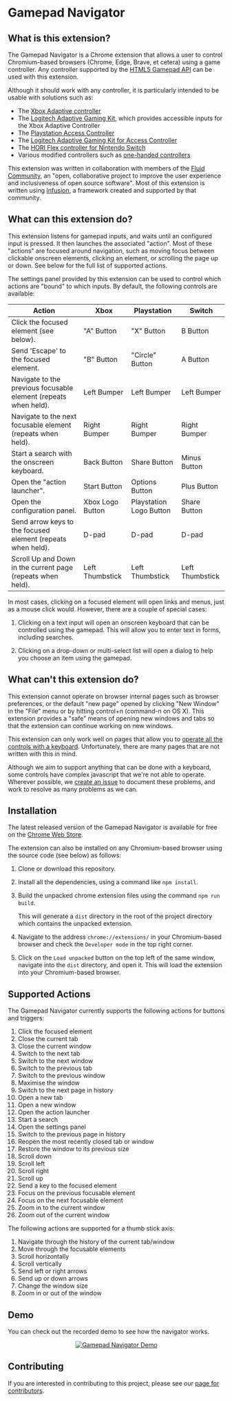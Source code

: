 <!--
Copyright (c) 2023 The Gamepad Navigator Authors
See the AUTHORS.md file at the top-level directory of this distribution and at
https://github.com/fluid-lab/gamepad-navigator/raw/main/AUTHORS.md.

Licensed under the BSD 3-Clause License. You may not use this file except in
compliance with this License.

You may obtain a copy of the BSD 3-Clause License at
https://github.com/fluid-lab/gamepad-navigator/blob/main/LICENSE
-->

# Gamepad Navigator

## What is this extension?

The Gamepad Navigator is a Chrome extension that allows a user to control Chromium-based browsers (Chrome, Edge,
Brave, et cetera) using a game controller. Any controller supported by the
[HTML5 Gamepad API](https://developer.mozilla.org/en-US/docs/Web/API/Gamepad_API) can be used with this extension.

Although it should work with any controller, it is particularly intended to be usable with solutions such as:

- The [Xbox Adaptive controller](https://www.microsoft.com/en-us/p/xbox-adaptive-controller/8nsdbhz1n3d8)
- The [Logitech Adaptive Gaming Kit](https://www.logitechg.com/en-us/products/gamepads/adaptive-gaming-kit-accessories.html),
  which provides accessible inputs for the Xbox Adaptive Controller
- The [Playstation Access Controller](https://www.playstation.com/accessories/access-controller/)
- The [Logitech Adaptive Gaming Kit for Access Controller](https://www.logitechg.com/nl-nl/products/gamepads/adaptive-gaming-kit-for-access-controller.943-001254.html)
- The [HORI Flex controller for Nintendo Switch](https://stores.horiusa.com/flex-controller-for-nintendo-switch/)
- Various modified controllers such as [one-handed controllers](https://www.evilcontrollers.com/ps4-one-handed-controller)

This extension was written in collaboration with members of the [Fluid Community](https://fluidproject.org/), an "open,
collaborative project to improve the user experience and inclusiveness of open source software". Most of this extension
is written using [Infusion](https://fluidproject.org/infusion.html), a framework created and supported by that
community.

## What can this extension do?

This extension listens for gamepad inputs, and waits until an configured input is pressed. It then launches the
associated "action". Most of these "actions" are focused around navigation, such as moving focus between clickable
onscreen elements, clicking an element, or scrolling the page up or down. See below for the full list of supported
actions.

The settings panel provided by this extension can be used to control which actions are "bound" to which inputs. By
default, the following controls are available:

| Action                                                          | Xbox             | Playstation             | Switch          |
| --------------------------------------------------------------- | ---------------- | ----------------------- | --------------- |
| Click the focused element (see below).                          | "A" Button       | "X" Button              | B Button        |
| Send 'Escape' to the focused element.                           | "B" Button       | "Circle" Button         | A Button        |
| Navigate to the previous focusable element (repeats when held). | Left Bumper      | Left Bumper             | Left Bumper     |
| Navigate to the next focusable element (repeats when held).     | Right Bumper     | Right Bumper            | Right Bumper    |
| Start a search with the onscreen keyboard.                      | Back Button      | Share Button            | Minus Button    |
| Open the "action launcher".                                     | Start Button     | Options Button          | Plus Button     |
| Open the configuration panel.                                   | Xbox Logo Button | Playstation Logo Button | Share Button    |
| Send arrow keys to the focused element (repeats when held).     | D-pad            | D-pad                   | D-pad           |
| Scroll Up and Down in the current page (repeats when held).     | Left Thumbstick  | Left Thumbstick         | Left Thumbstick |

In most cases, clicking on a focused element will open links and menus, just as a mouse click would. However, there are
a couple of special cases:

1. Clicking on a text input will open an onscreen keyboard that can be controlled using the gamepad. This will allow you
   to enter text in forms, including searches.

2. Clicking on a drop-down or multi-select list will open a dialog to help you choose an item using the gamepad.

## What can't this extension do?

This extension cannot operate on browser internal pages such as browser preferences, or the default "new page" opened
by clicking "New Window" in the "File" menu or by hitting control+n (command-n on OS X).  This extension provides a
"safe" means of opening new windows and tabs so that the extension can continue working on new windows.

This extension can only work well on pages that allow you to
[operate all the controls with a keyboard](https://www.w3.org/WAI/WCAG21/Understanding/keyboard.html). Unfortunately,
there are many pages that are not written with this in mind.

Although we aim to support anything that can be done with a keyboard, some controls have complex javascript that we're
not able to operate. Wherever possible, we [create an issue](https://github.com/fluid-lab/gamepad-navigator/issues)
to document these problems, and work to resolve as many problems as we can.

## Installation

The latest released version of the Gamepad Navigator is available for free on the
[Chrome Web Store](https://chrome.google.com/webstore/detail/gamepad-navigator/egilmijcknfacjjbchcacijkknbkgfnd).

The extension can also be installed on any Chromium-based browser using the source code (see below) as follows:

1. Clone or download this repository.

2. Install all the dependencies, using a command like `npm install`.

3. Build the unpacked chrome extension files using the command `npm run build`.

   This will generate a `dist` directory in the root of the project directory which contains the unpacked extension.

4. Navigate to the address `chrome://extensions/` in your Chromium-based browser and check the `Developer mode` in the
   top right corner.

5. Click on the `Load unpacked` button on the top left of the same window, navigate into the `dist` directory, and
   open it. This will load the extension into your Chromium-based browser.

## Supported Actions

The Gamepad Navigator currently supports the following actions for buttons and triggers:

1. Click the focused element
2. Close the current tab
3. Close the current window
4. Switch to the next tab
5. Switch to the next window
6. Switch to the previous tab
7. Switch to the previous window
8. Maximise the window
9. Switch to the next page in history
10. Open a new tab
11. Open a new window
12. Open the action launcher
13. Start a search
14. Open the settings panel
15. Switch to the previous page in history
16. Reopen the most recently closed tab or window
17. Restore the window to its previous size
18. Scroll down
19. Scroll left
20. Scroll right
21. Scroll up
22. Send a key to the focused element
23. Focus on the previous focusable element
24. Focus on the next focusable element
25. Zoom in to the current window
26. Zoom out of the current window

The following actions are supported for a thumb stick axis:

1. Navigate through the history of the current tab/window
2. Move through the focusable elements
3. Scroll horizontally
4. Scroll vertically
5. Send left or right arrows
6. Send up or down arrows
7. Change the window size
8. Zoom in or out of the window

## Demo

You can check out the recorded demo to see how the navigator works.

<p align="center">
   <a href="http://www.youtube.com/watch?v=PmryYYO4qvc">
      <img src="https://i.imgur.com/JtZvOcu.png" alt="Gamepad Navigator Demo" />
   </a>
</p>

## Contributing

If you are interested in contributing to this project, please see our [page for contributors](CONTRIBUTING.md).
